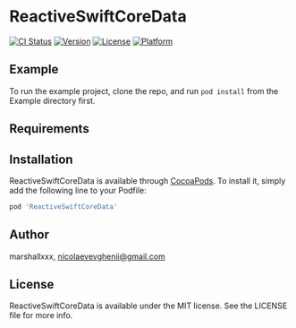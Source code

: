 # ReactiveSwiftCoreData

[![CI Status](https://img.shields.io/travis/marshallxxx/ReactiveSwiftCoreData.svg?style=flat)](https://travis-ci.org/marshallxxx/ReactiveSwiftCoreData)
[![Version](https://img.shields.io/cocoapods/v/ReactiveSwiftCoreData.svg?style=flat)](https://cocoapods.org/pods/ReactiveSwiftCoreData)
[![License](https://img.shields.io/cocoapods/l/ReactiveSwiftCoreData.svg?style=flat)](https://cocoapods.org/pods/ReactiveSwiftCoreData)
[![Platform](https://img.shields.io/cocoapods/p/ReactiveSwiftCoreData.svg?style=flat)](https://cocoapods.org/pods/ReactiveSwiftCoreData)

## Example

To run the example project, clone the repo, and run `pod install` from the Example directory first.

## Requirements

## Installation

ReactiveSwiftCoreData is available through [CocoaPods](https://cocoapods.org). To install
it, simply add the following line to your Podfile:

```ruby
pod 'ReactiveSwiftCoreData'
```

## Author

marshallxxx, nicolaevevghenii@gmail.com

## License

ReactiveSwiftCoreData is available under the MIT license. See the LICENSE file for more info.
